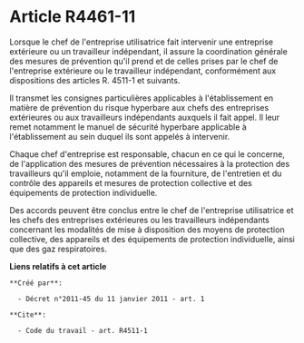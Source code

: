 # Article R4461-11

Lorsque le chef de l'entreprise utilisatrice fait intervenir une entreprise extérieure ou un travailleur indépendant, il
assure la coordination générale des mesures de prévention qu'il prend et de celles prises par le chef de l'entreprise
extérieure ou le travailleur indépendant, conformément aux dispositions des articles R. 4511-1 et suivants.

Il transmet les consignes particulières applicables à l'établissement en matière de prévention du risque hyperbare aux chefs
des entreprises extérieures ou aux travailleurs indépendants auxquels il fait appel. Il leur remet notamment le manuel de
sécurité hyperbare applicable à l'établissement au sein duquel ils sont appelés à intervenir. 

Chaque chef d'entreprise est responsable, chacun en ce qui le concerne, de l'application des mesures de prévention
nécessaires à la protection des travailleurs qu'il emploie, notamment de la fourniture, de l'entretien et du contrôle des
appareils et mesures de protection collective et des équipements de protection individuelle. 

Des accords peuvent être conclus entre le chef de l'entreprise utilisatrice et les chefs des entreprises extérieures ou les
travailleurs indépendants concernant les modalités de mise à disposition des moyens de protection collective, des appareils
et des équipements de protection individuelle, ainsi que des gaz respiratoires.

**Liens relatifs à cet article**

	**Créé par**:

	  - Décret n°2011-45 du 11 janvier 2011 - art. 1

	**Cite**:

	  - Code du travail - art. R4511-1

